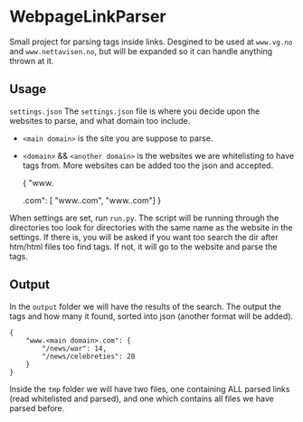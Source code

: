 WebpageLinkParser
=================

Small project for parsing tags inside links. Desgined to be used at ```www.vg.no``` and ```www.nettavisen.no```, but will be expanded so it can handle anything thrown at it.


## Usage

`settings.json`
The `settings.json` file is where you decide upon the websites to parse, and what domain too include. 
* `<main domain>` is the site you are suppose to parse. 
* `<domain>` && `<another domain>` is the websites we are whitelisting to have tags from.
More websites can be added too the json and accepted.
	
	{
	    "www.<main domain>.com": [
	    	"www.<domain>.com",
	    	"www.<another domain>.com"]
	}

When settings are set, run `run.py`. The script will be running through the directories too look for directories with the same name as the website in the settings. If there is, you will be asked if you want too search the dir after htm/html files too find tags. If not, it will go to the website and parse the tags.

## Output
In the `output` folder we will have the results of the search. The output the tags and how many it found, sorted into json (another format will be added).

	{
	    "www.<main domain>.com": {
	        "/news/war": 14,
	        "/news/celebreties": 20
	    }
	}

Inside the `tmp` folder we will have two files, one containing ALL parsed links (read whitelisted and parsed), and one which contains all files we have parsed before.